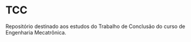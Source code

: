 # TCC
Repositório destinado aos estudos  do Trabalho de Conclusão do curso de Engenharia Mecatrônica.
